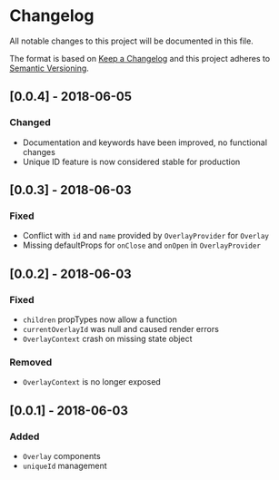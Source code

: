 # Changelog
All notable changes to this project will be documented in this file.

The format is based on [Keep a Changelog](http://keepachangelog.com/en/1.0.0/)
and this project adheres to [Semantic Versioning](http://semver.org/spec/v2.0.0.html).


## [0.0.4] - 2018-06-05

### Changed

- Documentation and keywords have been improved, no functional changes
- Unique ID feature is now considered stable for production


## [0.0.3] - 2018-06-03

### Fixed

- Conflict with `id` and `name` provided by `OverlayProvider` for `Overlay`
- Missing defaultProps for `onClose` and `onOpen` in `OverlayProvider`


## [0.0.2] - 2018-06-03

### Fixed

- `children` propTypes now allow a function
- `currentOverlayId` was null and caused render errors
- `OverlayContext` crash on missing state object

### Removed

- `OverlayContext` is no longer exposed


## [0.0.1] - 2018-06-03

### Added

- `Overlay` components
- `uniqueId` management
